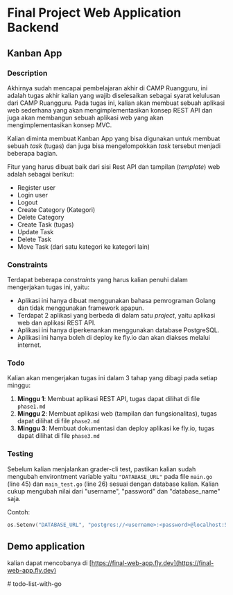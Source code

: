 # Final Project Web Application Backend

## Kanban App

### Description

Akhirnya sudah mencapai pembelajaran akhir di CAMP Ruangguru, ini adalah tugas akhir kalian yang wajib diselesaikan sebagai syarat kelulusan dari CAMP Ruangguru. Pada tugas ini, kalian akan membuat sebuah aplikasi web sederhana yang akan mengimplementasikan konsep REST API dan juga akan membangun sebuah aplikasi web yang akan mengimplementasikan konsep MVC.

Kalian diminta membuat Kanban App yang bisa digunakan untuk membuat sebuah _task_ (tugas) dan juga bisa mengelompokkan _task_ tersebut menjadi beberapa bagian.

Fitur yang harus dibuat baik dari sisi Rest API dan tampilan (_template_) web adalah sebagai berikut:

- Register user
- Login user
- Logout
- Create Category (Kategori)
- Delete Category
- Create Task (tugas)
- Update Task
- Delete Task
- Move Task (dari satu kategori ke kategori lain)

### Constraints

Terdapat beberapa _constraints_ yang harus kalian penuhi dalam mengerjakan tugas ini, yaitu:

- Aplikasi ini hanya dibuat menggunakan bahasa pemrograman Golang dan tidak menggunakan framework apapun.
- Terdapat 2 aplikasi yang berbeda di dalam satu _project_, yaitu aplikasi web dan aplikasi REST API.
- Aplikasi ini hanya diperkenankan menggunakan database PostgreSQL.
- Aplikasi ini hanya boleh di deploy ke fly.io dan akan diakses melalui internet.

### Todo

Kalian akan mengerjakan tugas ini dalam 3 tahap yang dibagi pada setiap minggu:

1. **Minggu 1**: Membuat aplikasi REST API, tugas dapat dilihat di file `phase1.md`
2. **Minggu 2**: Membuat aplikasi web (tampilan dan fungsionalitas), tugas dapat dilihat di file `phase2.md`
3. **Minggu 3**: Membuat dokumentasi dan deploy aplikasi ke fly.io, tugas dapat dilihat di file `phase3.md`

### Testing

Sebelum kalian menjalankan grader-cli test, pastikan kalian sudah mengubah environtment variable yaitu `"DATABASE_URL"` pada file `main.go` (line 45) dan `main_test.go` (line 26) sesuai dengan database kalian. Kalian cukup mengubah nilai dari "username", "password" dan "database_name" saja.

Contoh:

```go
os.Setenv("DATABASE_URL", "postgres://<username>:<password>@localhost:5432/<database_name>") // Ubah dengan credential database postgres di localhost.
```

## Demo application

kalian dapat mencobanya di [https://final-web-app.fly.dev](https://final-web-app.fly.dev)

<!-- TODO: masih perlu dibuat --># todo-list-with-go
